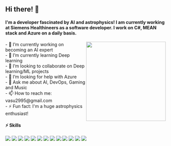 ## Hi there! 👋

#### I'm a developer fascinated by AI and astrophysics! I am currently working at Siemens Healthineers as a software developer. I work on C#, MEAN stack and Azure on a daily basis.

<img src="https://camo.githubusercontent.com/e15e75521862be103c834df436a8f9e075c945e5/68747470733a2f2f6d656469612e67697068792e636f6d2f6d656469612f6475334a336358797a686a3735494f6776412f67697068792e676966" width="250" height="250" align="right"/>
<div>
- 🔭 I’m currently working on becoming an AI expert<br>                                             
- 🌱 I’m currently learning Deep learning<br>
- 👯 I’m looking to collaborate on Deep learning/ML projects<br>
- 🤔 I’m looking for help with Azure<br>
- 💬 Ask me about AI, DevOps, Gaming and Music<br>
- 📫 How to reach me: vasu2995@gmail.com<br>
- ⚡️ Fun fact: I'm a huge astrophysics enthusiast!<br>
</div>

#### ⚡ Skills
![](https://camo.githubusercontent.com/aeec5d3cd1838aa6c5ef3517193acc7f737785b4/68747470733a2f2f696d672e736869656c64732e696f2f62616467652f2d2e4e45542d3865343461643f7374796c653d666c61742d737175617265266c6f676f3d2532454e4554266c6f676f436f6c6f723d7768697465)
![](https://camo.githubusercontent.com/faa21c05351cc8f2ed9de2e31f726064632539b3/68747470733a2f2f696d672e736869656c64732e696f2f62616467652f2d432532332d3865343461643f7374796c653d666c61742d737175617265266c6f676f3d632d7368617270266c6f676f436f6c6f723d7768697465)
![](https://camo.githubusercontent.com/7844331500f2ef69db2a204a27718430a878fc8d/68747470733a2f2f696d672e736869656c64732e696f2f62616467652f2d4769742d6536376532323f7374796c653d666c61742d737175617265266c6f676f3d676974266c6f676f436f6c6f723d7768697465)
![](https://camo.githubusercontent.com/94be5296c0c5f449dfd26d365df6c8e5225d677a/68747470733a2f2f696d672e736869656c64732e696f2f62616467652f2d432b2b2d3865343461643f7374796c653d666c61742d737175617265266c6f676f3d63253242253242266c6f676f436f6c6f723d7768697465)
![](https://camo.githubusercontent.com/d423cf12cc9ec53976db472d8844305e3f324418/68747470733a2f2f696d672e736869656c64732e696f2f62616467652f2d4a6176615363726970742d626c61636b3f7374796c653d666c61742d737175617265266c6f676f3d6a617661736372697074)
![](https://camo.githubusercontent.com/d423cf12cc9ec53976db472d8844305e3f324418/68747470733a2f2f696d672e736869656c64732e696f2f62616467652f2d4a6176615363726970742d626c61636b3f7374796c653d666c61742d737175617265266c6f676f3d6a617661736372697074)
![](https://camo.githubusercontent.com/d423cf12cc9ec53976db472d8844305e3f324418/68747470733a2f2f696d672e736869656c64732e696f2f62616467652f2d4a6176615363726970742d626c61636b3f7374796c653d666c61742d737175617265266c6f676f3d6a617661736372697074)
![](https://camo.githubusercontent.com/d1955a46310c59bb55250d86c071a900f022da48/68747470733a2f2f696d672e736869656c64732e696f2f62616467652f2d48544d4c352d4533344632363f7374796c653d666c61742d737175617265266c6f676f3d68746d6c35266c6f676f436f6c6f723d7768697465)
![](https://camo.githubusercontent.com/1deba54ff90ed27981e953dd91a925cb663e9659/68747470733a2f2f696d672e736869656c64732e696f2f62616467652f2d435353332d3135373242363f7374796c653d666c61742d737175617265266c6f676f3d63737333)
![](https://camo.githubusercontent.com/767fd7b1a80de584bc961ce9ab515c6cc07bb0ad/68747470733a2f2f696d672e736869656c64732e696f2f62616467652f2d4d6f6e676f44422d626c61636b3f7374796c653d666c61742d737175617265266c6f676f3d6d6f6e676f6462)
![](https://camo.githubusercontent.com/72390a971f262f301e9dd68644257b6166f0158d/68747470733a2f2f696d672e736869656c64732e696f2f62616467652f4d6963726f736f6674253230417a7572652d3233324637453f7374796c653d666c61742d737175617265266c6f676f3d6d6963726f736f66742d617a757265)
![](https://camo.githubusercontent.com/542e0b0f0bfd04fc283c919d32a099afb3c8391d/68747470733a2f2f696d672e736869656c64732e696f2f62616467652f2d547970655363726970742d3030374143433f7374796c653d666c61742d737175617265266c6f676f3d74797065736372697074)
![](https://camo.githubusercontent.com/20cffd2088b2895f833a332310e9a6596589205b/68747470733a2f2f696d672e736869656c64732e696f2f62616467652f2d507974686f6e2d626c61636b3f7374796c653d666c61742d737175617265266c6f676f3d507974686f6e)
